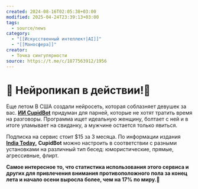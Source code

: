 ```yaml
---
created: 2024-08-16T02:05:38+03:00
modified: 2025-04-24T23:39:13+03:00
tags:
  - source/news
category:
  - "[[Искусственный интеллект|AI]]"
  - "[[Маносфера]]"
creator:
  - Точка сингулярности
source: https://t.me/c/1877563912/1956
---
```


# 🧬 **Нейропикап в действии**!🐰

Еще летом В США создали нейросеть, которая соблазняет девушек за вас. [**ИИ CupidBot**](https://t.me/c/1877563912/760) придуман для парней, которые не хотят тратить время на разговоры. Программа ищет идеальную женщину, болтает с ней и в итоге уламывает на свиданку, а мужчине остается только явиться. 

Подписка на сервис стоит $15 за 3 месяца. По информации издания [**India Today,**](https://www.indiatoday.in/amp/technology/news/story/ex-tinder-engineers-create-ai-chatbot-that-talks-to-users-matches-on-dating-apps-and-helps-them-find-dates-2347475-2023-03-16) **CupidBot** можно настроить в соответствии с разными установками на различный тип бесед: юмористические, прямые, агрессивные, флирт.

**Самое интересное то, что статистика использования этого сервиса и других для привлечения внимания противоположного пола за конец лета и начало осени выросла более, чем на 17% по миру.🤷**
